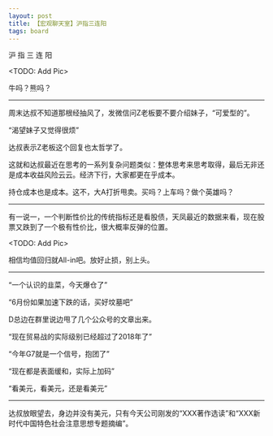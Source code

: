 ```yaml
---
layout: post
title: 【宏观聊天室】沪指三连阳
tags: board
---
```


沪 指 三 连 阳

<TODO: Add Pic>

牛吗？熊吗？

---

周末达叔不知道那根经抽风了，发微信问Z老板要不要介绍妹子，“可爱型的”。

“渴望妹子又觉得很烦”

达叔表示Z老板这个回复也太哲学了。

这就和达叔最近在思考的一系列复杂问题类似：整体思考来思考取得，最后无非还是成本收益风险云云。经济下行，大家都更在乎成本。

持仓成本也是成本。这不，大A打折甩卖。买吗？上车吗？做个英雄吗？

---

有一说一，一个判断性价比的传统指标还是看股债，天凤最近的数据来看，现在股票又跌到了一个极有性价比，很大概率反弹的位置。

<TODO: Add Pic>

相信均值回归就All-in吧。放好止损，别上头。

---

“一个认识的韭菜，今天爆仓了”

“6月份如果加速下跌的话，买好坟墓吧”

D总边在群里说边甩了几个公众号的文章出来。

“现在贸易战的实际级别已经超过了2018年了”

“今年G7就是一个信号，抱团了”

“现在都是表面缓和，实际上加码”

“看美元，看美元，还是看美元”

---

达叔放眼望去，身边并没有美元，只有今天公司刚发的“XXX著作选读”和“XXX新时代中国特色社会注意思想专题摘编”。